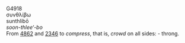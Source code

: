<body>
  <p>G4918<br>  συνθλίβω  <br> sunthlibō  <br><i>soon-thlee‘-bo </i><br>From <a href="g4862.htm">4862</a> and <a href="g2346.htm">2346</a>  to <i>compress</i>, that is, <i>crowd</i> on all sides: - throng.<br></p>
 </body>